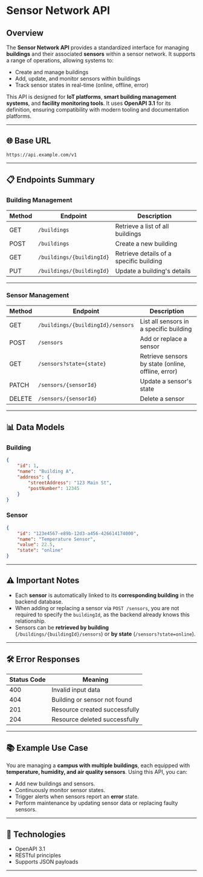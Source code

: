 # Sensor Network API

## Overview

The **Sensor Network API** provides a standardized interface for managing **buildings** and their associated **sensors** within a sensor network. It supports a range of operations, allowing systems to:

- Create and manage buildings
- Add, update, and monitor sensors within buildings
- Track sensor states in real-time (online, offline, error)

This API is designed for **IoT platforms**, **smart building management systems**, and **facility monitoring tools**. It uses **OpenAPI 3.1** for its definition, ensuring compatibility with modern tooling and documentation platforms.

---

## 🌐 Base URL

`https://api.example.com/v1`

---

## 📋 Endpoints Summary

### Building Management
| Method | Endpoint                       | Description                              |
|-------|--------------------------------|----------------------------------|
| GET   | `/buildings`                    | Retrieve a list of all buildings |
| POST  | `/buildings`                    | Create a new building |
| GET   | `/buildings/{buildingId}`       | Retrieve details of a specific building |
| PUT   | `/buildings/{buildingId}`       | Update a building's details |

---

### Sensor Management
| Method | Endpoint                                    | Description                              |
|-------|--------------------------------|----------------------------------|
| GET   | `/buildings/{buildingId}/sensors` | List all sensors in a specific building |
| POST  | `/sensors`                             | Add or replace a sensor |
| GET   | `/sensors?state={state}`        | Retrieve sensors by state (online, offline, error) |
| PATCH | `/sensors/{sensorId}`         | Update a sensor's state |
| DELETE| `/sensors/{sensorId}`         | Delete a sensor |

---

## 📊 Data Models

### Building
```json
{
    "id": 1,
    "name": "Building A",
    "address": {
        "streetAddress": "123 Main St",
        "postNumber": 12345
    }
}
```

### Sensor
```json
{
    "id": "123e4567-e89b-12d3-a456-426614174000",
    "name": "Temperature Sensor",
    "value": 22.5,
    "state": "online"
}
```

---

## ⚠️ Important Notes

- Each **sensor** is automatically linked to its **corresponding building** in the backend database.
- When adding or replacing a sensor via `POST /sensors`, you are not required to specify the `buildingId`, as the backend already knows this relationship.
- Sensors can be **retrieved by building** (`/buildings/{buildingId}/sensors`) or **by state** (`/sensors?state=online`).

---

## 🛠️ Error Responses
| Status Code | Meaning |
|----|----|
| 400 | Invalid input data |
| 404 | Building or sensor not found |
| 201 | Resource created successfully |
| 204 | Resource deleted successfully |

---

## 📚 Example Use Case

You are managing a **campus with multiple buildings**, each equipped with **temperature, humidity, and air quality sensors**. Using this API, you can:
- Add new buildings and sensors.
- Continuously monitor sensor states.
- Trigger alerts when sensors report an **error** state.
- Perform maintenance by updating sensor data or replacing faulty sensors.

---

## 🚀 Technologies
- OpenAPI 3.1
- RESTful principles
- Supports JSON payloads

---

